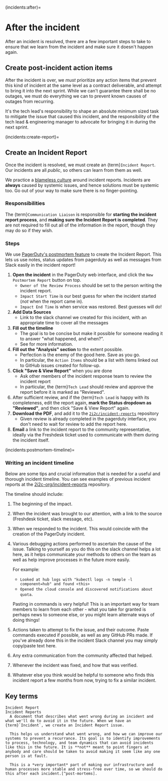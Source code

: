 (incidents:after)=
# After the incident
After an incident is resolved, there are a few important steps to take to ensure that we learn from the incident and make sure it doesn't happen again.

## Create post-incident action items

After the incident is over, we *must* prioritize any action items that prevent this kind of incident at the same level as a contract deliverable, and attempt to bring it into the next sprint. While we can't guarantee there shall be no outages, we must do everything we can to prevent known causes of outages from recurring.

It's the tech lead's responsibility to shape an absolute minimum sized task to mitigate the issue that caused this incident, and the responsibility of the tech lead & engineering manager to advocate for bringing it in during the next sprint.

(incidents:create-report)=
## Create an Incident Report
Once the incident is resolved, we must create an {term}`Incident Report`. Our incidents are all *public*, so others can learn from them as well.

We practice a [blameless culture](https://www.blameless.com/sre/what-are-blameless-postmortems-do-they-work-how) around incident reports.
Incidents are **always** caused by systemic issues, and hence solutions must be systemic too. Go out of your way to make sure there is no finger-pointing.

### Responsibilities
The {term}`Communication Liaison` is responsible for **starting the incident report process**, and **making sure the Incident Report is completed**.
They are not required to fill out all of the information in the report, though they may do so if they wish.

### Steps
We use [PagerDuty's postmortem feature](https://support.pagerduty.com/docs/postmortems) to create the Incident Report.
This lets us use notes, status updates from pagerduty as well as messages from Slack easily in the incident report!

1. **Open the incident** in the PagerDuty web interface, and click the `New Postmortem Report` button on top.
   - `Owner of the Review Process` should be set to the person writing the incident report.
   - `Impact Start Time` is our best guess for when the incident started (*not* when the report came in).
   - `Impact End Time` is when service was restored.
   Best guesses will do!
2. **Add Data Sources**
   - Link to the slack channel we created for this incident, with an appropriate time to cover all the messages
3. **Fill out the timeline**
   - The goal is to be concise but make it possible for someone reading it to answer "what happened, and when?".
   - See [](incidents:postmortem-timeline) for more information.
4. **Fill out the "Analysis" section** to the extent possible.
   - Perfection is the enemy of the good here. Save as you go.
   - In particular, the `Action Items` should be a list with items linked out to GitHub issues created for follow-up.
5. **Click "Save & View Report"** when you are done
   - Ask other members of the incident response team to review the incident report
   - In particular, the {term}`Tech Lead` should review and approve the report before it is marked as "Reviewed".
6. After sufficient review, and if the {term}`Tech Lead` is happy with its completeness, edit the report again, **mark the Status dropdown as "Reviewed"**, and then click "Save & View Report" again.
7. **Download the PDF**, and add it to the [`2i2c/incident-reports`](https://github.com/2i2c-org/incident-reports) repository
   - Given review is already completed in the pagerduty interface, you don't need to wait for review to add the report here.
8. **Email** a link to the incident report to the community representative, ideally via the Freshdesk ticket used to communicate with them during the incident itself.

(incidents:postmortem-timeline)=
### Writing an incident timeline

Below are some tips and crucial information that is needed for a useful and thorough incident timeline. You can see
examples of previous incident reports at the [2i2c-org/incident-reports](https://github.com/2i2c-org/incident-reports/tree/main/reports)
repository.

The timeline should include:

1. The beginning of the impact.
2. When the incident was brought to our attention, with a link to the source (Freshdesk ticket, slack message, etc).
3. When we responded to the incident. This would coincide with the creation of the PagerDuty incident.
4. Various debugging actions performed to ascertain the cause of the issue.
   Talking to yourself as you do this on the slack channel helps a lot here, as it helps communicate your methods to others on the team as well as help improve
   processes in the future more easily.

   For example:

   - `Looked at hub logs with "kubectl logs -n temple -l component=hub" and found <this>`
   - `Opened the cloud console and discovered notifications about quota`.

   Pasting in commands is very helpful!
   This is an important way for team members to learn from each other - what you take for granted is perhaps news to someone else, or you might learn alternate ways of doing things!
5. Actions taken to attempt to fix the issue, and their outcome.
   Paste commands executed if possible, as well as any GitHub PRs made.
   If you've already done this in the incident Slack channel you may simply copy/paste text here.
6. Any extra communication from the community affected that helped.
7. Whenever the incident was fixed, and how that was verified.
8. Whatever else you think would be helpful to someone who finds this incident report a few months from now, trying to fix a similar incident.

## Key terms

```{glossary}
Incident Report
Incident Reports
  A document that describes what went wrong during an incident and what we'll do to avoid it in the future. When we have an {term}`Incident`, we create an Incident Report issue.

  This helps us understand what went wrong, and how we can improve our systems to prevent a recurrance. Its goal is to identify improvements to process, technology, and team dynamics that can avoid incidents like this in the future. It is **not** meant to point fingers at anybody and care should be taken to avoid making it seem like any one person is at fault.

  This is a *very important* part of making our infrastructure and human processes more stable and stress-free over time, so we should do this after each incident.[^post-mortems].
```

[^post-mortems]: See the [Google SRE post-mortem culture](https://sre.google/sre-book/postmortem-culture/) and the [Blameless guide to post-mortems](https://www.blameless.com/sre/what-are-blameless-postmortems-do-they-work-how) for some guidelines.
